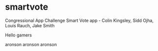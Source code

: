 # smartvote
Congressional App Challenge Smart Vote app - Colin Kingsley, Sidd Ojha, Louis Rauch, Jake Smith

Hello gamers

aronson aronson aronson
